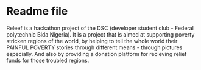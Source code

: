 # Readme file
Releef is a hackathon project of the DSC (developer student club - Federal polytechnic Bida Nigeria). It is a project that is aimed at supporting poverty stricken regions of the world, by helping to tell the whole world their PAINFUL POVERTY stories through different means - through pictures especially. And also by providing a donation platform for recieving relief funds for those troubled regions.